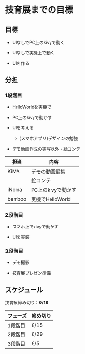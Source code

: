 # 技育展までの目標
## 目標
* UIなしでPC上のkivyで動く

* UIなしで実機上で動く

* UIを作る


## 分担

### 1段階目

* HelloWorldを実機で

* PC上のkivyで動かす

* UIを考える

    * (スマホアプリ)デザインの勉強

* デモ動画作成の実写以外・絵コンテ


| 担当 | 内容 |
| --- | --- |
|KiMA | デモの動画編集 |
| | 絵コンテ |
| iNoma | PC上のkivyで動かす |
| bamboo | 実機でHelloWorld |

### 2段階目

* スマホ上でkivyで動かす
 
* UIを実装

### 3段階目

* デモ撮影

* 技育展プレゼン準備

## スケジュール

技育展締め切り：**9/18**

| フェーズ | 締め切り |
| --- | --- |
| 1段階目 | 8/15 |
| 2段階目 | 8/29 |
| 3段階目 | 9/5 |
